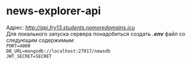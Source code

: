 # news-explorer-api
Адрес: _http://api.fry13.students.nomoredomains.icu_  
Для локального запуска сервера понадобиться создать **_.env_** файл со следующим содержимым:  
`PORT=4000`  
`DB_URL=mongodb://localhost:27017/newsdb`  
`JWT_SECRET=SECRET`
